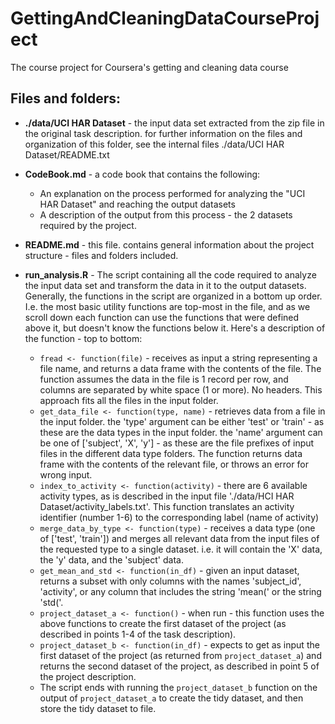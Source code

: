 # GettingAndCleaningDataCourseProject
The course project for Coursera's getting and cleaning data course

## Files and folders:

* **./data/UCI HAR Dataset** - the input data set extracted from the zip file in the original task description. for further information on the files and organization of this folder, see the internal files ./data/UCI HAR Dataset/README.txt

* **CodeBook.md** - a code book that contains the following:
  + An explanation on the process performed for analyzing the "UCI HAR Dataset" and reaching the output datasets
  + A description of the output from this process - the 2 datasets required by the project.

* **README.md** - this file. contains general information about the project structure - files and folders included.

* **run_analysis.R** - The script containing all the code required to analyze the input data set and transform the data in it to the output datasets. Generally, the functions in the script are organized in a bottom up order. I.e. the most basic utility functions are top-most in the file, and as we scroll down each function can use the functions that were defined above it, but doesn't know the functions below it. Here's a description of the function - top to bottom:
  + `fread <- function(file)` - receives as input a string representing a file name, and returns a data frame with the contents of the file. The function assumes the data in the file is 1 record per row, and columns are separated by white space (1 or more). No headers. This approach fits all the files in the input folder.
  + `get_data_file <- function(type, name)` - retrieves data from a file in the input folder. the 'type' argument can be either 'test' or 'train' - as these are the data types in the input folder. the 'name' argument can be one of ['subject', 'X', 'y'] - as these are the file prefixes of input files in the different data type folders. The function returns data frame with the contents of the relevant file, or throws an error for wrong input.
  + `index_to_activity <- function(activity)` - there are 6 available activity types, as is described in the input file './data/HCI HAR Dataset/activity_labels.txt'. This function translates an activity identifier (number 1-6) to the corresponding label (name of activity)
  + `merge_data_by_type <- function(type)` - receives a data type (one of ['test', 'train']) and merges all relevant data from the input files of the requested type to a single dataset. i.e. it will contain the 'X' data, the 'y' data, and the 'subject' data.
  + `get_mean_and_std <- function(in_df)` - given an input dataset, returns a subset with only columns with the names 'subject_id', 'activity', or any column that includes the string 'mean(' or the string 'std('.
  + `project_dataset_a <- function()` - when run - this function uses the above functions to create the first dataset of the project (as described in points 1-4 of the task description).
  + `project_dataset_b <- function(in_df)` - expects to get as input the first dataset of the project (as returned from `project_dataset_a`) and returns the second dataset of the project, as described in point 5 of the project description.
  + The script ends with running the `project_dataset_b` function on the output of `project_dataset_a` to create the tidy dataset, and then store the tidy dataset to file.